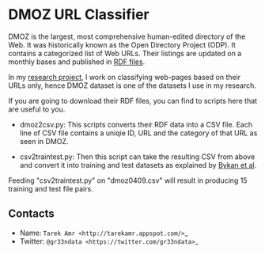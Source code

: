 DMOZ URL Classifier
===================

DMOZ is the largest, most comprehensive human-edited directory of the Web. It was historically known as the Open Directory Project (ODP). It contains a categorized list of Web URLs. Their listings are updated on a monthly bases and published in [RDF files](http://rdf.dmoz.org/rdf/).

In my [research project](http://tarekamr.appspot.com/msc/presentation), I work on classifying web-pages based on their URLs only, hence DMOZ dataset is one of the datasets I use in my research. 

If you are going to download their RDF files, you can find to scripts here that are useful to you.

* dmoz2csv.py: This scripts converts their RDF data into a CSV file. Each line of CSV file contains a uniqie ID, URL and the category of that URL as seen in DMOZ.

* csv2traintest.py: Then this script can take the resulting CSV from above and convert it into training and test datasets as explained by [Bykan et al](http://dl.acm.org/citation.cfm?id=1526880).

Feeding "csv2traintest.py" on "dmoz0409.csv" will result in producing 15 training and test file pairs.

      
Contacts
--------
 
+ Name: `Tarek Amr <http://tarekamr.appspot.com/>`_
+ Twitter: `@gr33ndata <https://twitter.com/gr33ndata>`_
